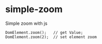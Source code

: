 # simple-zoom
Simple zoom with js

    DomElement.zoom();   // get Value;
    DomElement.zoom(2);  // set element zoom
